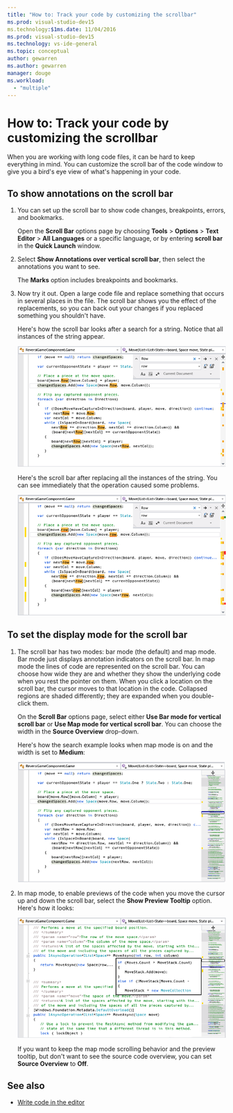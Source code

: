 ```yaml
---
title: "How to: Track your code by customizing the scrollbar"
ms.prod: visual-studio-dev15
ms.technology:$1ms.date: 11/04/2016
ms.prod: visual-studio-dev15
ms.technology: vs-ide-general
ms.topic: conceptual
author: gewarren
ms.author: gewarren
manager: douge
ms.workload:
  - "multiple"
---
```

# How to: Track your code by customizing the scrollbar

When you are working with long code files, it can be hard to keep everything in mind. You can customize the scroll bar of the code window to give you a bird's eye view of what's happening in your code.

## To show annotations on the scroll bar

1. You can set up the scroll bar to show code changes, breakpoints, errors, and bookmarks.

    Open the **Scroll Bar** options page by choosing **Tools** > **Options** > **Text Editor** > **All Languages** or a specific language, or by entering  **scroll bar** in the **Quick Launch** window.

2. Select **Show Annotations over vertical scroll bar**, then select the annotations you want to see.

    The **Marks** option includes breakpoints and bookmarks.

3. Now try it out. Open a large code file and replace something that occurs in several places in the file. The scroll bar shows you the effect of the replacements, so you can back out your changes if you replaced something you shouldn't have.

    Here's how the scroll bar looks after a search for a string. Notice that all instances of the string appear.

    ![The scroll bar after searching for a string.](../ide/media/enhancedscrollbarsearch.png "EnhancedScrollbarSearch")

    Here's the scroll bar after replacing all the instances of the string. You can see immediately that the operation caused some problems.

    ![The scrollbar after replacing a string with errors](../ide/media/enhancedscrollbarreplace.png "EnhancedScrollbarReplace")

## To set the display mode for the scroll bar

1. The scroll bar has two modes: bar mode (the default) and map mode. Bar mode just displays annotation indicators on the scroll bar. In map mode the lines of code are represented on the scroll bar. You can choose how wide they are and whether they show the underlying code when you rest the pointer on them. When you click a location on the scroll bar, the cursor moves to that location in the code. Collapsed regions are shaded differently; they are expanded when you double-click them.

    On the **Scroll Bar** options page, select either **Use Bar mode for vertical scroll bar** or **Use Map mode for vertical scroll bar**. You can choose the width in the **Source Overview** drop-down.

    Here's how the search example looks when map mode is on and the width is set to **Medium**:

    ![The scroll bar in map mode](../ide/media/enhancedscrollbar.png "EnhancedScrollbar")

2. In map mode, to enable previews of the code when you move the cursor up and down the scroll bar, select the **Show Preview Tooltip** option. Here's how it looks:

    ![The scrollbar with a tooltip](../ide/media/enhancedscrollbarsearchtooltip.png "EnhancedScrollbarSearchTooltip")

    If you want to keep the map mode scrolling behavior and the preview tooltip, but don't want to see the source code overview, you can set **Source Overview** to **Off**.

## See also

- [Write code in the editor](../ide/writing-code-in-the-code-and-text-editor.md)